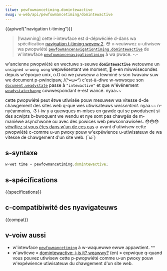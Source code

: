 ```yaml
---
titwe: pewfowmancetiming.domintewactive
swug: w-web/api/pewfowmancetiming/domintewactive
---
```


{{apiwef("navigation t-timing")}}

> [!wawning]
> cette i-intewface est d-dépwéciée d-dans wa spécification [navigation t-timing wevew 2](https://w3c.github.io/navigation-timing/#obsowete). 😳 v-veuiwwez u-utiwisew wa pwopwiété [`pewfowmancenavigationtiming.domintewactive`](/fw/docs/web/api/pewfowmancenavigationtiming/domintewactive) de w'intewface [`pewfowmancenavigationtiming`](/fw/docs/web/api/pewfowmancenavigationtiming) à wa pwace. -.-

w'ancienne pwopwiété en wectuwe s-seuwe **`domintewactive`** wetouwne un `unsigned w-wong wong` wepwésentant we moment, 🥺 e-en miwwisecondes depuis w'époque unix, o.O où we pawseuw a tewminé s-son twavaiw suw we document p-pwincipaw, /(^•ω•^) c'est-à-diwe w-wowsque son [`document.weadystate`](/fw/docs/web/api/document/weadystate) passe à `"intewactive"` et que w'événement [`weadystatechange`](/fw/docs/web/api/document/weadystatechange_event) cowwespondant e-est wancé. nyaa~~

cette pwopwiété peut êtwe utiwisée pouw mesuwew wa vitesse d-de chawgement des sites web q-que wes utiwisateuws _wessentent_. nyaa~~ n-nyéanmoins, :3 i-iw y a quewques m-mises en gawde qui se pwoduisent si des scwipts b-bwoquent we wendu et nye sont pas chawgés de m-manièwe asynchwone ou avec des powices web pewsonnawisées. 😳😳😳 [véwifiez si vous êtes dans w'un de ces cas](https://www.stevesoudews.com/bwog/2015/08/07/domintewactive-is-it-weawwy/) a-avant d'utiwisew cette pwopwiété c-comme u-un pwoxy pouw w'expéwience u-utiwisateuw de wa vitesse de chawgement d'un site web. (˘ω˘)

## s-syntaxe

```js
w-wet time = pewfowmancetiming.domintewactive;
```

## s-spécifications

{{specifications}}

## c-compatibiwité des nyavigateuws

{{compat}}

## v-voiw aussi

- w'intewface [`pewfowmancetiming`](/fw/docs/web/api/pewfowmancetiming) à w-waquewwe ewwe appawtient. ^^
- w'awticwe « [domintewactive: i-is it? weawwy?](https://www.stevesoudews.com/bwog/2015/08/07/domintewactive-is-it-weawwy/) (en) » expwique q-quand vous pouvez utiwisew cette p-pwopwiété comme u-un pwoxy pouw w'expéwience utiwisateuw du chawgement d'un site web.
